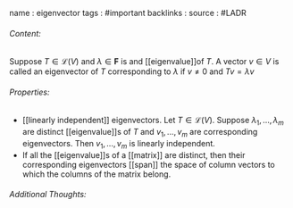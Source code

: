 name : eigenvector
tags : #important
backlinks : 
source : #LADR

###### Content:
Suppose $T \in \mathcal{L}(V)$ and $\lambda \in \textbf{F}$ is and [[eigenvalue]]of $T$. A vector $v \in V$ is called an eigenvector of $T$ corresponding to $\lambda$ if $v \neq 0$ and $Tv = \lambda v$

###### Properties:
- [[linearly independent]] eigenvectors. Let $T \in \mathcal{L}(V)$. Suppose $\lambda_1,...,\lambda_m$ are distinct [[eigenvalue]]s of $T$ and $v_1,...,v_m$ are corresponding eigenvectors. Then $v_1,...,v_m$ is linearly independent.
- If all the [[eigenvalue]]s of a [[matrix]] are distinct, then their corresponding eigenvectors [[span]] the space of column vectors to which the columns of the matrix belong.

###### Additional Thoughts:
